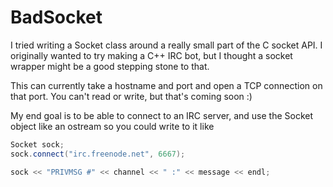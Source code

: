 # BadSocket

I tried writing a Socket class around a really small part of the C socket API.
I originally wanted to try making a C++ IRC bot, but I thought a socket wrapper
might be a good stepping stone to that.

This can currently take a hostname and port and open a TCP connection on that
port. You can't read or write, but that's coming soon :)

My end goal is to be able to connect to an IRC server, and use the Socket
object like an ostream so you could write to it like 

```cpp
Socket sock;
sock.connect("irc.freenode.net", 6667);

sock << "PRIVMSG #" << channel << " :" << message << endl;
```
